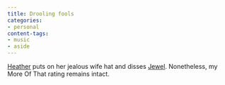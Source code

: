 ```yaml
---
title: Drooling fools
categories:
- personal
content-tags:
- music
- aside
---
```


[Heather][1] puts on her jealous wife hat and disses [Jewel][2].  Nonetheless, my More Of That rating remains intact.

   [1]: http://angelweaving.blogspot.com/
   [2]: http://stlbrianj.blogspot.com/2003_06_01_archive.html#95214107
